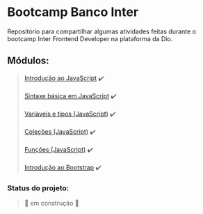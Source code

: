 # Bootcamp Banco Inter
Repositório para compartilhar algumas atividades feitas durante o bootcamp  Inter Frontend Developer na plataforma da Dio.
## Módulos:
> [Introdução ao JavaScript](https://github.com/ronaldbarbosa/bootcamp-banco-inter/tree/main/introducao-ao-javascript) :heavy_check_mark: <br><br>
> [Sintaxe básica em JavaScript](https://github.com/ronaldbarbosa/bootcamp-banco-inter/tree/main/sinxate-basica-em-javascript) :heavy_check_mark: <br><br>
> [Variáveis e tipos (JavaScript)](https://github.com/ronaldbarbosa/bootcamp-banco-inter/tree/main/variaveis-e-tipos) :heavy_check_mark: <br><br>
> [Coleções (JavaScript)](https://github.com/ronaldbarbosa/bootcamp-banco-inter/tree/main/colecoes) :heavy_check_mark: <br><br>
> [Funções (JavaScript)](https://github.com/ronaldbarbosa/bootcamp-banco-inter/tree/main/funcoes) :heavy_check_mark: <br><br>
> [Introdução ao Bootstrap](https://github.com/ronaldbarbosa/bootcamp-banco-inter/tree/main/introducao-ao-bootstrap) :heavy_check_mark:
### Status do projeto: 
> 🚧 em construção 🚧
